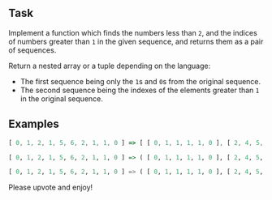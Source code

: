 ## Task

Implement a function which finds the numbers less than `2`, and the indices of numbers greater than `1` in the given sequence, and returns them as a pair of sequences. 

Return a nested array or a tuple depending on the language:

* The first sequence being only the `1`s and `0`s from the original sequence. 
* The second sequence being the indexes of the elements greater than `1` in the original sequence.  

## Examples

```javascript
[ 0, 1, 2, 1, 5, 6, 2, 1, 1, 0 ] => [ [ 0, 1, 1, 1, 1, 0 ], [ 2, 4, 5, 6 ] ]
```
```haskell
[ 0, 1, 2, 1, 5, 6, 2, 1, 1, 0 ] => ( [ 0, 1, 1, 1, 1, 0 ], [ 2, 4, 5, 6 ] )
```
```python
[ 0, 1, 2, 1, 5, 6, 2, 1, 1, 0 ] => ( [ 0, 1, 1, 1, 1, 0 ], [ 2, 4, 5, 6 ] )
```

Please upvote and enjoy!